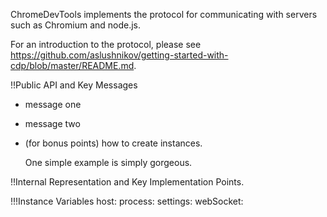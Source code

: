 ChromeDevTools implements the protocol for communicating with servers such as Chromium and node.js.

For an introduction to the protocol, please see https://github.com/aslushnikov/getting-started-with-cdp/blob/master/README.md.


!!Public API and Key Messages

- message one   
- message two 
- (for bonus points) how to create instances.

   One simple example is simply gorgeous.
 
!!Internal Representation and Key Implementation Points.

!!!Instance Variables
	host:		<Object>
	process:		<Object>
	settings:		<Object>
	webSocket:		<Object>


!!!Implementation Points

GoogleChrome originally kept an OrderedCollection of processors.  As messages arrived, each message would be sent to all the processors to process, inside a mutex.  This is in the process of being replaced by Announcements.